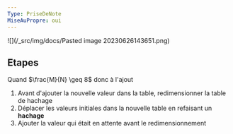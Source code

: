 ```yaml
---
Type: PriseDeNote
MiseAuPropre: oui
---
```

![](/_src/img/docs/Pasted image 20230626143651.png)
## Etapes
Quand $\frac{M}{N} \geq 8$ donc à l'ajout
1. Avant d'ajouter la nouvelle valeur dans la table, redimensionner la table de hachage
2. Déplacer les valeurs initiales dans la nouvelle table en refaisant un **hachage**
3. Ajouter la valeur qui était en attente avant le redimensionnement

